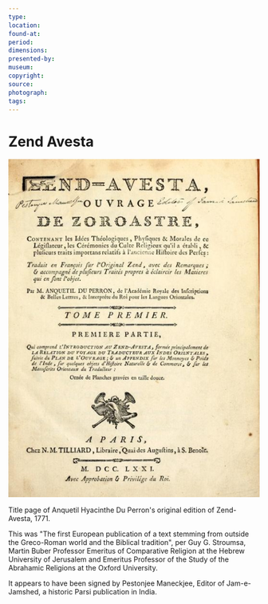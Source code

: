 ```yaml
---
type: 
location: 
found-at: 
period: 
dimensions: 
presented-by: 
museum: 
copyright:
source: 
photograph: 
tags: 
---
```


# Zend Avesta

![front page](./original-zend-avesta.png)

Title page of Anquetil Hyacinthe Du Perron's original edition of Zend-Avesta, 1771.

This was "The first European publication of a text stemming from outside the Greco-Roman world and the Biblical tradition", per Guy G. Stroumsa, Martin Buber Professor Emeritus of Comparative Religion at the Hebrew University of Jerusalem and Emeritus Professor of the Study of the Abrahamic Religions at the Oxford University.

It appears to have been signed by Pestonjee Maneckjee, Editor of Jam-e-Jamshed, a historic Parsi publication in India.
